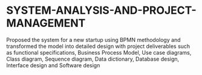 # SYSTEM-ANALYSIS-AND-PROJECT-MANAGEMENT
Proposed the system for a new startup using BPMN methodology and transformed the model into detailed design with project deliverables such as functional specifications, Business Process Model, Use case diagrams, Class diagram, Sequence diagram, Data dictionary, Database design, Interface design and Software design
